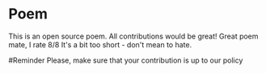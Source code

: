 # Poem
This is an open source poem. All contributions would be great!
Great poem mate, I rate 8/8
It's a bit too short - don't mean to hate.

#Reminder
Please, make sure that your contribution is up to our policy

